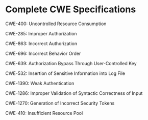 

# Complete CWE Specifications

CWE-400: Uncontrolled Resource Consumption

CWE-285: Improper Authorization

CWE-863: Incorrect Authorization

CWE-696: Incorrect Behavior Order

CWE-639: Authorization Bypass Through User-Controlled Key

CWE-532: Insertion of Sensitive Information into Log File

CWE-1390: Weak Authentication

CWE-1286: Improper Validation of Syntactic Correctness of Input

CWE-1270: Generation of Incorrect Security Tokens

CWE-410: Insufficient Resource Pool